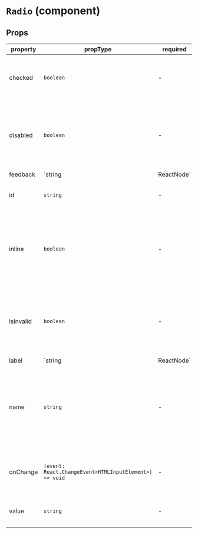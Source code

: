 # `Radio` (component)


## Props
| property | propType | required | default | description |
|----------|----------|----------|---------|-------------|
|checked|`boolean`|-||When checked is true, the Radio button is selected.|
|disabled|`boolean`|-||When disabled, the Radio cannot be clicked or changed by the user. Default is false.|
|feedback|`string | ReactNode`|-||Message to display when the Radio is invalid.|
|id|`string`|-||Necessary to link the label with the input.|
|inline|`boolean`|-||When inline, Radio elements are stacked horizontally instead of vertically. Default is false.|
|isInvalid|`boolean`|-||Determines whether the Radio should be rendered as invalid or not. Default is false.|
|label|`string | ReactNode`|-||Label to display next to the Radio.|
|name|`string`|-||Name to group Radios together. Two Radios with the same name can't be checked at the same time.|
|onChange|`(event: React.ChangeEvent<HTMLInputElement>) => void`|-||Listener will be called when the Radio is checked.|
|value|`string`|-||Value associated with the Radio.|